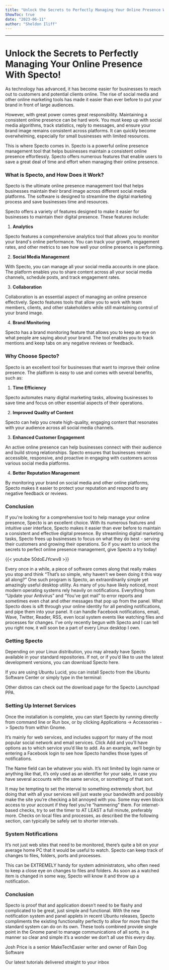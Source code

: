```yaml
---
title: "Unlock the Secrets to Perfectly Managing Your Online Presence With Specto!"
ShowToc: true 
date: "2023-06-11"
author: "Sheldon Iliff"
---
```

*****
# Unlock the Secrets to Perfectly Managing Your Online Presence With Specto!

As technology has advanced, it has become easier for businesses to reach out to customers and potential clients online. The rise of social media and other online marketing tools has made it easier than ever before to put your brand in front of large audiences.

However, with great power comes great responsibility. Maintaining a consistent online presence can be hard work. You must keep up with social media algorithms, track statistics, reply to messages, and ensure your brand image remains consistent across platforms. It can quickly become overwhelming, especially for small businesses with limited resources.

This is where Specto comes in. Specto is a powerful online presence management tool that helps businesses maintain a consistent online presence effortlessly. Specto offers numerous features that enable users to save a great deal of time and effort when managing their online presence.

### What is Specto, and How Does it Work?

Specto is the ultimate online presence management tool that helps businesses maintain their brand image across different social media platforms. The software is designed to streamline the digital marketing process and save businesses time and resources.

Specto offers a variety of features designed to make it easier for businesses to maintain their digital presence. These features include:

1. **Analytics**

Specto features a comprehensive analytics tool that allows you to monitor your brand's online performance. You can track your growth, engagement rates, and other metrics to see how well your online presence is performing.

2. **Social Media Management**

With Specto, you can manage all your social media accounts in one place. The platform enables you to share content across all your social media channels, schedule posts, and track engagement rates.

3. **Collaboration**

Collaboration is an essential aspect of managing an online presence effectively. Specto features tools that allow you to work with team members, clients, and other stakeholders while still maintaining control of your brand image.

4. **Brand Monitoring**

Specto has a brand monitoring feature that allows you to keep an eye on what people are saying about your brand. The tool enables you to track mentions and keep tabs on any negative reviews or feedback.

### Why Choose Specto?

Specto is an excellent tool for businesses that want to improve their online presence. The platform is easy to use and comes with several benefits, such as:

1. **Time Efficiency**

Specto automates many digital marketing tasks, allowing businesses to save time and focus on other essential aspects of their operations.

2. **Improved Quality of Content**

Specto can help you create high-quality, engaging content that resonates with your audience across all social media channels.

3. **Enhanced Customer Engagement**

An active online presence can help businesses connect with their audience and build strong relationships. Specto ensures that businesses remain accessible, responsive, and proactive in engaging with customers across various social media platforms.

4. **Better Reputation Management**

By monitoring your brand on social media and other online platforms, Specto makes it easier to protect your reputation and respond to any negative feedback or reviews.

### Conclusion

If you're looking for a comprehensive tool to help manage your online presence, Specto is an excellent choice. With its numerous features and intuitive user interface, Specto makes it easier than ever before to maintain a consistent and effective digital presence. By streamlining digital marketing tasks, Specto frees up businesses to focus on what they do best - serving their customers and growing their operations. So if you want to unlock the secrets to perfect online presence management, give Specto a try today!

{{< youtube 50doEJYcwv8 >}} 



Every once in a while, a piece of software comes along that really makes you stop and think “That’s so simple, why haven’t we been doing it this way all along?” One such program is Specto, an extraordinarily simple yet amazingly useful desktop utility. As many of you have likely noticed, most modern operating systems rely heavily on notifications. Everything from “Update your Antivirus” and “You’ve got mail” to error reports and sometimes even chat and other messages that pop up from the panel. What Specto does is sift through your online identity for all pending notifications, and pipe them into your panel. It can handle Facebook notifications, email, Wave, Twitter, Reader, RSS, even local system events like watching files and processes for changes. I’ve only recently begun with Specto and I can tell you right now, it will soon be a part of every Linux desktop I own.

 
### Getting Specto
 
Depending on your Linux distribution, you may already have Specto available in your standard repositories.  If not, or if you’d like to use the latest development versions, you can download Specto here.  
 
If you are using Ubuntu Lucid, you can install Specto from the Ubuntu Software Center or simply type in the terminal:
 
Other distros can check out the download page for the Specto Launchpad PPA.  
 
### Setting Up Internet Services
 
Once the installation is complete, you can start Specto by running directly from command line or Run box, or by clicking Applications -> Accessories -> Specto from within Gnome.   
 

 
It’s mainly for web services, and includes support for many of the most popular social network and email services. Click Add and you’ll have options as to which service you’d like to add. As an example, we’ll begin by entering a Facebook login to see how Specto handles those types of notifications.  
 
The Name field can be whatever you wish. It’s not limited by login name or anything like that, it’s only used as an identifier for your sake, in case you have several accounts with the same service, or something of that sort.  
 
It may be tempting to set the interval to something extremely short, but doing that with all your services will just waste your bandwidth and possibly make the site you’re checking a bit annoyed with you. Some may even block access to your account if they feel you’re “hammering” them. For internet-based checks, try to set the timer to AT LEAST a full minute, preferably more. Checks on local files and processes, as described the the following section, can typically be safely set to shorter intervals.  
 
### System Notifications
 
It’s not just web sites that need to be monitored, there’s quite a bit on your average home PC that it would be useful to watch. Specto can keep track of changes to files, folders, ports and processes.  
 
This can be EXTREMELY handy for system administrators, who often need to keep a close eye on changes to files and folders. As soon as a watched item is changed in some way, Specto will know it and throw up a notification.  
 
### Conclusion
 
Specto is proof that and application doesn’t need to be flashy and complicated to be great, just simple and functional. With the new notification system and panel applets in recent Ubuntu releases, Specto compliments the existing functionality perfectly to allow for more than the standard system can do on its own. These tools combined provide single point in the Gnome panel to manage communications of all sorts, in a manner so clear and simple it’s a wonder we don’t all use this every day.  
 
Josh Price is a senior MakeTechEasier writer and owner of Rain Dog Software
 
Our latest tutorials delivered straight to your inbox




